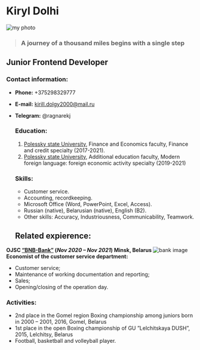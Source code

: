# **Kiryl Dolhi**
![my photo](https://img.hhcdn.ru/photo/599440719.jpeg?t=1670078366&h=51UdXwDWIz-4lKx-k4PC6Q)
> ### **A journey of a thousand miles begins with a single step** 
## **Junior Frontend Developer**
### **Contact information:**
* **Phone:** +375298329777
* **E-mail:** kirill.dolgy2000@mail.ru
 * **Telegram:** @ragnarekj

   ### **Education:**
   1. [Polessky state University](https://www.polessu.by/), Finance and Economics faculty, Finance and credit specialty (2017-2021).
   2. [Polessky state University](https://www.polessu.by/), Additional education faculty, Modern foreign language: foreign economic activity specialty (2019-2021)
   ### **Skills:**
   * Customer service.
   * Accounting, recordkeeping.
   * Microsoft Office (Word, PowerPoint, Excel, Access).
   * Russian (native), Belarusian (native), English (B2).
   * Other skills: Accuracy, Industriousness, Communicability, Teamwork.


   ## **Related expierence:**
**OJSC [“BNB-Bank”](https://bnb.by/) (*Nov 2020 – Nov 2021*) Minsk, Belarus**
![bank image](https://officelife.media/upload/iblock/079/079062cd3d2c7eeef7e2ca3247b39d24.jpg)
**Economist of the customer service department:**
- Customer service;
- Maintenance of working documentation and reporting;
- Sales;
- Opening/closing of the operation day.
### Activities: ###
* 2nd place in the Gomel region Boxing championship among juniors born in 2000 – 2001, 2016, Gomel, Belarus
* 1st place in the open Boxing championship of GU ”Lelchitskaya DUSH”, 2015, Lelchitsy, Belarus
* Football, basketball and volleyball player.